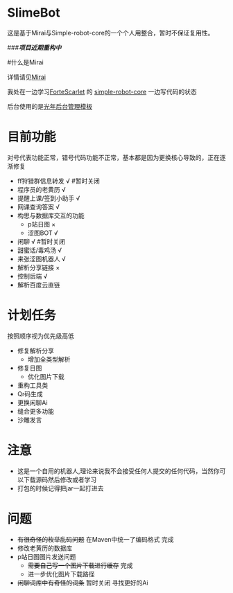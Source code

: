 # SlimeBot

这是基于Mirai与Simple-robot-core的一个个人用整合，暂时不保证复用性。

###***项目近期重构中***

#什么是Mirai

详情请见[Mirai](https://github.com/mamoe/mirai)

我处在一边学习[ForteScarlet](https://github.com/ForteScarlet) 的
[simple-robot-core](https://github.com/ForteScarlet/simple-robot-core) 一边写代码的状态

后台使用的是[光年后台管理模板](https://gitee.com/yinqi/Light-Year-Admin-Using-Iframe)

# 目前功能

对号代表功能正常，错号代码功能不正常，基本都是因为更换核心导致的，正在逐渐修复

- ff狩猎群信息转发 √ #暂时关闭
- 程序员的老黄历 √
- 提醒上课/签到小助手 √
- 网课查询答案 √
- 构思与数据库交互的功能
    + p站日图 ×
    + 涩图BOT √
- 闲聊 √ #暂时关闭
- 甜蜜话/毒鸡汤 √
- 来张涩图机器人 √
- 解析分享链接 ×
- 控制后端 √
- 解析百度云直链

# 计划任务

按照顺序视为优先级高低
- 修复解析分享
    + 增加全类型解析
- 修复日图
    + 优化图片下载
- 重构工具类
- Qr码生成
- 更换闲聊Ai
- 缝合更多功能
- 沙雕发言

# 注意

- 这是一个自用的机器人,理论来说我不会接受任何人提交的任何代码，当然你可以下载源码然后修改或者学习
- 打包的时候记得把jar一起打进去

# 问题

- ~~有很奇怪的枚举乱码问题~~ 在Maven中统一了编码格式 完成
- 修改老黄历的数据库
- p站日图图片发送问题
    + ~~需要自己写一个图片下载进行缓存~~ 完成
    + 进一步优化图片下载路径
- ~~闲聊词库中有奇怪的词条~~ 暂时关闭 寻找更好的Ai